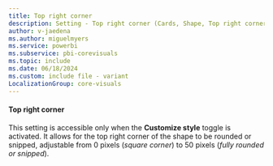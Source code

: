 ```yaml
---
title: Top right corner
description: Setting - Top right corner (Cards, Shape, Top right corner)
author: v-jaedena
ms.author: miguelmyers
ms.service: powerbi
ms.subservice: pbi-corevisuals
ms.topic: include
ms.date: 06/18/2024
ms.custom: include file - variant
LocalizationGroup: core-visuals
---
```

#### Top right corner

This setting is accessible only when the **Customize style** toggle is activated. It allows for the top right corner of the shape to be rounded or snipped, adjustable from 0 pixels (*square corner*) to 50 pixels (*fully rounded or snipped*).
